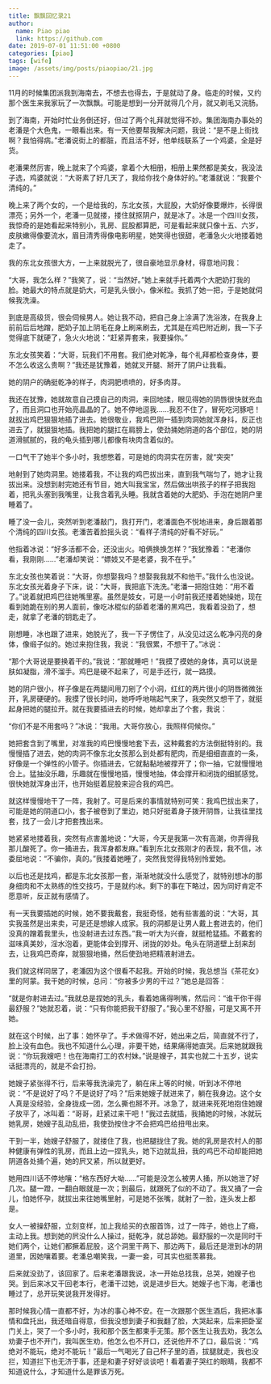 ```yaml
---
title: 飘飘回忆录21
author:
  name: Piao piao
  link: https://github.com
date: 2019-07-01 11:51:00 +0800
categories: [piao]
tags: [wife]
image: /assets/img/posts/piaopiao/21.jpg
---
```


11月的时候集团派我到海南去，不想去也得去，于是就动了身。临走的时候，又约那个医生来我家玩了一次飘飘。可能是想到一分开就得几个月，就又剃毛又浣肠。

到了海南，开始时忙业务倒还好，但过了两个礼拜就觉得不妙。集团海南办事处的老潘是个大色鬼，一眼看出来。有一天他要帮我解决问题，我说：“是不是上街找啊？我怕得病。”老潘说街上的都脏，而且活不好，他单线联系了一个鸡婆，全是好货。

老潘果然厉害，晚上就来了个鸡婆，拿着个大相册，相册上果然都是美女，我没法子选，鸡婆就说：“大哥素了好几天了，我给你找个身体好的。”老潘就说：“我要个清纯的。”

晚上来了两个女的，一个是给我的，东北女孩，大屁股，大奶好像要爆炸，长得很漂亮；另外一个，老潘一见就搂，搂住就抠阴户，就是冰了。冰是一个四川女孩，我惊奇的是她看起来特别小，乳房、屁股都算肥，可是看起来就只像十五、六岁，皮肤嫩得像要流水，眉目清秀得像电影明星，她笑得也很甜，老潘急火火地搂着她走了。

我的东北女孩很大方，一上来就脱光了，很自豪地显示身材，得意地问我：

“大哥，我怎么样？”我笑了，说：“当然好。”她上来就手托着两个大肥奶打我的脸。她最大的特点就是奶大，可是乳头很小，像米粒。我抓了她一把，于是她就伺候我洗澡。

到底是高级货，很会伺候男人。她让我不动，把自己身上涂满了洗浴液，在我身上前前后后地蹭，肥奶子加上阴毛在身上刷来刷去，尤其是在鸡巴附近刷，我一下子觉得底下就硬了，急火火地说：“赶紧弄套来，我要操你。”

东北女孩笑着：“大哥，玩我们不用套。我们绝对乾净，每个礼拜都检查身体，要不怎么收这么贵啊？”我还是犹豫着，她就叉开腿、掰开了阴户让我看。

她的阴户的确挺乾净的样子，肉洞肥喷喷的，好多肉芽。

我还在犹豫，她就故意自己摸自己的肉洞，来回地揉，眼见得她的阴唇很快就充血了，而且洞口也开始亮晶晶的了。她不停地逗我……我忍不住了，冒死吃河豚吧！就拔出鸡巴狠狠地插了进去。她很敬业，我鸡巴刚一插到肉洞她就浑身抖，反正也进去了，就狠狠地插。我把她的腿扛在肩膀上，使劲捅她阴道的各个部位，她的阴道滑腻腻的，我的龟头插到哪儿都像有块肉含着似的。

一口气干了她半个多小时，我想憋着，可是她的肉洞实在厉害，就“突突”

地射到了她肉洞里。她搂着我，不让我的鸡巴拔出来，直到我气喘匀了，她才让我拔出来。没想到射完她还有节目，她大叫我宝宝，然后做出哄孩子的样子把我抱着，把乳头塞到我嘴里，让我含着乳头睡。我就含着她的大肥奶、手泡在她阴户里睡着了。

睡了没一会儿，突然听到老潘敲门，我打开门，老潘面色不悦地进来，身后跟着那个清纯的四川女孩。老潘苦着脸摇头说：“看样子清纯的好看不好玩。”

他指着冰说：“好多活都不会，还没出火。咱俩换换怎样？”我犹豫着：“老潘你看，我刚刚……”老潘却笑说：“嫖妓又不是老婆，我不在乎。”

东北女孩也笑着说：“大哥，你想娶我吗？想娶我我就不和他干。”我什么也没说。东北女孩光着身子下床，说：“大哥，我把底下洗洗。”老潘一把抱住她：“用不着了。”说着就把鸡巴往她嘴里塞。虽然是妓女，可是一小时前我还搂着她操她，现在看到她跪在别的男人面前，像吃冰棍似的舔着老潘的黑鸡巴，我看着没劲了，想走，就拿了老潘的钥匙走了。

刚想睡，冰也跟了进来，她脱光了，我一下子愣住了，从没见过这么乾净闪亮的身体，像缎子似的。她过来抱住我，我说：“我很累，不想干了。”冰说：

“那个大哥说是要换着干的。”我说：“那就睡吧！”我摸了摸她的身体，真可以说是肤如凝脂，滑不溜手。鸡巴是硬不起来了，可是手还行，就一路摸。

她的阴户很小，样子像是在两腿间用刀剜了个小洞，红红的两片很小的阴唇微微张开，乳房硬硬的。我摸了很长时间，她呼呼地喘起气来了，我突然又想干了，就挺起身把她的腿拉开。就在我要插进去的时候，她却拿出了个套，我说：

“你们不是不用套吗？”冰说：“我用。大哥你放心，我照样伺候你。”

她把套含到了嘴里，对准我的鸡巴慢慢地套下去，这种戴套的方法倒挺特别的。我慢慢插了进去，她的肉洞不像东北女孩那么到处都有肥肉，而是细细直直的一条，好像是一个弹性的小管子。你插进去，它就黏黏地被撑开了；你一抽，它就慢慢地合上。猛抽没乐趣，乐趣就在慢慢地插，慢慢地抽，体会撑开和闭拢的细腻感觉。很快她就浑身出汗，也开始挺着屁股来迎合我的鸡巴。

就这样慢慢地干了一阵，我射了。可是后来的事情就特别可笑：我鸡巴拔出来了，可能是她的阴道口小，套子被卷到了里边，她只好挺着身子拨开阴唇，让我往里找套，找了一会儿才把套拽出来。

她紧紧地搂着我，突然有点害羞地说：“大哥，今天是我第一次有高潮，你弄得我那儿酸死了。你一捅进去，我浑身都发麻。”看到东北女孩刚才的表现，我不信，冰委屈地说：“不骗你，真的。”我搂着她睡了，突然我觉得我特别怜爱她。

以后也还是找鸡，都是东北女孩那一套，渐渐地就没什么感觉了，就特别想冰的那身细肉和不太熟练的性交技巧，于是就约冰。剩下的事在下略过，因为同好肯定不愿意听，反正就有感情了。

有一天我要插她的时候，她不要我戴套，我挺奇怪，她有些害羞的说：“大哥，其实我虽然是出来卖，可是还是想嫁人成家。我的洞都是让男人戴上套进去的，他们没真的蹭着我里头，也没射进去过东西。”我一听大为兴奋，就挺枪猛插。不戴套的滋味真美妙，淫水泡着，更能体会到撑开、闭拢的妙处。龟头在阴道壁上刮来刮去，让我鸡巴奇痒，就狠狠地捅，然后使劲地把精液射进去。

我们就这样同居了，老潘因为这个很看不起我。开始的时候，我总想当《茶花女》里的阿蒙。我干她的时候，总问：“你被多少男的干过？”她总是回答：

“就是你射进去过。”我就总是捏她的乳头，看着她痛得咧嘴，然后问：“谁干你干得最舒服？”她就忍着，说：“只有你能把我干舒服了。”我心里不舒服，可是又离不开她。

就在这个时候，出了事：她怀孕了。手术做得不好，她出来之后，简直就不行了，脸上没有血色。我也不知道什么心理，非要干她，结果痛得她直哭。后来她就跟我说：“你玩我嫂吧！也在海南打工的农村妹。”说是嫂子，其实也就二十五岁，说实话挺漂亮的，就是不会打扮。

她嫂子紧张得不行，后来等我洗澡完了，躺在床上等的时候，听到冰不停地说：“不是说好了吗？不是说好了吗？”后来她嫂子就进来了，躺在我身边。这个女人真是没经验，全身拢成一团，怎么撕也掰不开。冰急了，就进来死死地抱住她嫂子放平了，冰叫着：“哥哥，赶紧过来干吧！”我过去就插，我捅她的时候，冰就玩她乳房，她嫂子乱动乱扭，我使劲按住才不会把鸡巴给扭甩出来。

干到一半，她嫂子舒服了，就搂住了我，也把腿拢住了我。她的乳房是农村人的那种健康有弹性的乳房，而且上边一捏乳头，她下边就乱扭，我的鸡巴不动却能把她阴道各处捅个遍，她的屄又紧，所以就更好。

她用四川话不停地嚷：“格东西好大呦……”可能是没怎么被男人捅，所以她泄了好几次。腿一蹬，一翻白眼就是一次；到最后，就跟死了似的不动了。我又捅了一会儿，怕她怀孕，就拔出来往她嘴里射，可是她不张嘴，就射了一脸，连头发上都是。

女人一被操舒服，立刻变样，加上我给买的衣服首饰，过了一阵子，她也上了瘾，主动上我。想到她的屄没什么人操过，挺乾净，就总舔她。最舒服的一次是同时干她们两个，让她们都撅着屁股，这个洞里干两下、那边两下，最后还是泄到冰的阴道里，因她嚷着要。老潘总嘲笑我，一妻一妾，可其实也挺羡慕我。

后来就没劲了，该回家了。后来老潘跟我说，冰一开始总找我，总哭，她嫂子也哭。到后来冰又干回老本行，老潘干过她，说是进步巨大。她嫂子也下海，老潘也睡过了，总开玩笑说我开发得好。

那时候我心情一直都不好，为冰的事心神不安。在一次跟那个医生酒后，我把冰事情和盘托出，我还暗自得意，但我没想到妻子和我翻了脸，大哭起来，后来把卧室门关上，哭了一个多小时，我和那个医生都束手无策。那个医生让我去劝，我怎么劝妻子也不开门，我叫医生劝，他怎么也不开口，还说他开不了口，最后说：“鸡绝对不能玩，绝对不能玩！”最后一气喝光了自己杯子里的酒，拔腿就走，我也没拦，知道拦下也无济于事，还是和妻子好好谈谈吧！看着妻子哭红的眼睛，我都不知道说什么，才知道什么是罪该万死。